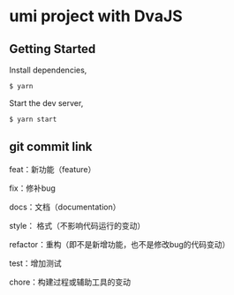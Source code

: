 # umi project with DvaJS

## Getting Started

Install dependencies,

```bash
$ yarn
```

Start the dev server,

```bash
$ yarn start
```
## git commit link

feat：新功能（feature）

fix：修补bug

docs：文档（documentation）

style： 格式（不影响代码运行的变动）

refactor：重构（即不是新增功能，也不是修改bug的代码变动）

test：增加测试

chore：构建过程或辅助工具的变动
